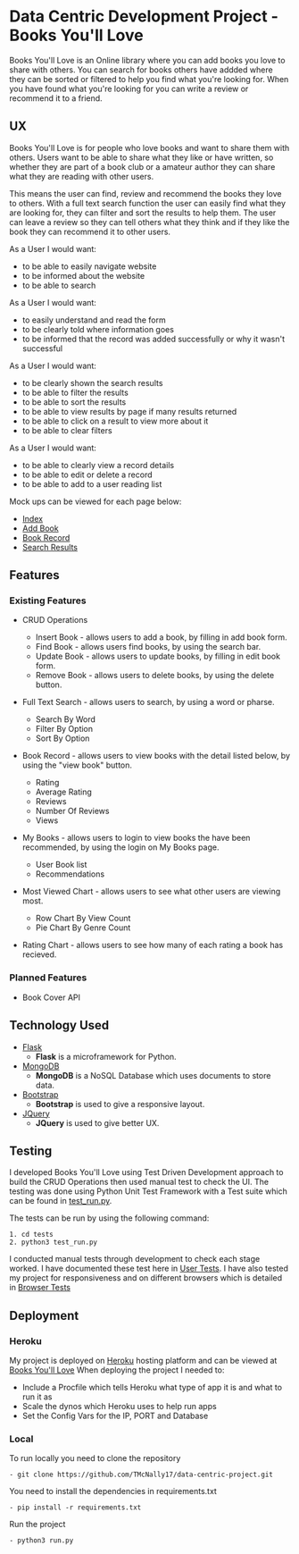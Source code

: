 # Data Centric Development Project - Books You'll Love

Books You'll Love is an Online library where you can add books you love to share
with others. You can search for books others have addded where they can be sorted
or filtered to help you find what you're looking for. When you have found what
you're looking for you can write a review or recommend it to a friend.

## UX

Books You'll Love is for people who love books and want to share them with others.
Users want to be able to share what they like or have written, so whether they are
part of a book club or a amateur author they can share what they are reading with
other users. 

This means the user can find, review and recommend the books they love to others.
With a full text search function the user can easily find what they are looking 
for, they can filter and sort the results to help them. The user can leave a 
review so they can tell others what they think and if they like the book they can
recommend it to other users.

As a User I would want:
- to be able to easily navigate website
- to be informed about the website
- to be able to search
    
As a User I would want:
- to easily understand and read the form
- to be clearly told where information goes
- to be informed that the record was added successfully or why it wasn't successful

As a User I would want:
- to be clearly shown the search results
- to be able to filter the results
- to be able to sort the results
- to be able to view results by page if many results returned
- to be able to click on a result to view more about it
- to be able to clear filters

As a User I would want:
- to be able to clearly view a record details
- to be able to edit or delete a record
- to be able to add to a user reading list

Mock ups can be viewed for each page below:
- [Index](/mock_ups/Index.jpg/)
- [Add Book](/mock_ups/Insert_Form.jpg/)
- [Book Record](/mock_ups/Record_Details.jpg/)
- [Search Results](/mock_ups/Search_results.jpg/)


## Features

### Existing Features

- CRUD Operations
    - Insert Book - allows users to add a book, by filling in add book form.
    - Find Book - allows users find books, by using the search bar.
    - Update Book - allows users to update books, by filling in edit book form.
    - Remove Book - allows users to delete books, by using the delete button.

- Full Text Search - allows users to search, by using a word or pharse. 
    - Search By Word
    - Filter By Option
    - Sort By Option

- Book Record - allows users to view books with the detail listed below, by using the "view book" button.
    - Rating
    - Average Rating
    - Reviews
    - Number Of Reviews
    - Views

- My Books - allows users to login to view books the have been recommended, by using the login on My Books page.
    - User Book list
    - Recommendations

- Most Viewed Chart - allows users to see what other users are viewing most.
    - Row Chart By View Count
    - Pie Chart By Genre Count

- Rating Chart - allows users to see how many of each rating a book has recieved.

### Planned Features

- Book Cover API

## Technology Used

- [Flask](http://flask.pocoo.org/)
    - **Flask** is a microframework for Python.
- [MongoDB](https://www.mongodb.com/)
    - **MongoDB** is a NoSQL Database which uses documents to store data.
- [Bootstrap](http://getbootstrap.com/)
    - **Bootstrap** is used to give a responsive layout.
- [JQuery](https://jquery.com)
    - **JQuery** is used to give better UX.

## Testing

I developed Books You'll Love using Test Driven Development approach to build the CRUD Operations then used manual test to check the UI. The testing was done using Python Unit Test Framework with a Test suite 
which can be found in [test_run.py](/tests/test_run.py/).

The tests can be run by using the following command:

    1. cd tests
    2. python3 test_run.py

I conducted manual tests through development to check each stage worked. I have documented these test here in [User Tests](/tests/user_test.md/).
I have also tested my project for responsiveness and on different browsers which is detailed in [Browser Tests](/tests/browser_tests.pdf/)

## Deployment

### Heroku 

My project is deployed on [Heroku](https://www.heroku.com/) hosting platform and can be viewed at [Books You'll Love](https://data-centric-project.herokuapp.com)
When deploying the project I needed to:

- Include a Procfile which tells Heroku what type of app it is and what to run it as
- Scale the dynos which Heroku uses to help run apps
- Set the Config Vars for the IP, PORT and Database

### Local

To run locally you need to clone the repository

    - git clone https://github.com/TMcNally17/data-centric-project.git

You need to install the dependencies in requirements.txt 

    - pip install -r requirements.txt

Run the project

    - python3 run.py


